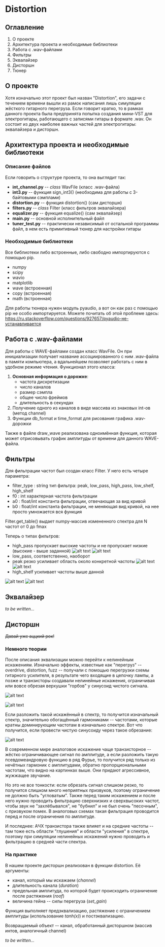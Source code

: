 # Distortion

## Оглавление

1. О проекте
2. Архитектура проекта и необходимые библиотеки
3. Работа с .wav-файлами
4. Фильтры
5. Эквалайзер
6. Дисторшн
7. Тюнер

## О проекте

Хотя изначально этот проект был назван "Distortion", его задачи с течением времени вышли из рамок написания
лишь симуляции жёсткого гитарного перегруза. Если говорит кратко, то в рамках данного проекта была предпринята
попытка создания мини-VST для электрогитары, работающего с записями гитары в формате .wav. Он состоит из двух
наиболее важных частей для электрогитары: эквалайзера и дисторшн.

## Архитектура проекта и необходимые библиотеки

### Описание файлов

Если говорить о структуре проекта, то она выглядит так:
* **int_channel.py** -- _class_ WavFile (класс .wav-файла)
* **int3.py** -- функция sign_int3() (необходима для работы с 3-байтовыми сэмплами)
* **distortion.py** -- функция distortion() (сам дисторшн)
* **filters.py** -- _class_ Filter (класс фильтров эквалайзера)
* **equalizer.py** -- функция equalize() (сам эквалайзер)
* **main.py** -- основной исполнительный файл
* **tuner_test.py** -- практически независимый от остальной программы файл, в нем есть примитивный тюнер для настройки гитары

### Необходимые библиотеки

Все библиотеки либо встроенные, либо свободно импортируются с помощью pip.
* numpy
* scipy
* wavio
* matplotlib
* wave (встроенная)
* copy (встроенная)
* math (встроенная)

Для работы тюнера нужен модуль pyaudio, а вот он как раз с помощью pip не особо импортируется.
Можете почитать об этой проблеме здесь: https://ru.stackoverflow.com/questions/927657/pyaudio-не-устанавливается

## Работа с .wav-файлами

Для работы с WAVE-файлами создан класс WavFile. Он при инициализации получает название ассоциированного с ним
.wav-файла в памяти компьютера, а вдальнейшем позволяет работать с ним в удобном режиме чтения. Функционал этого класcа:
1. **Основная информация о дорожке**:
	* частота дискретизации
	* число каналов
	* размер сэмпла
	* общее число фреймов
	* длительность в секундах
2. Получение одного из каналов в виде массива из знаковых int-ов (метод channel)
3. Функции db_format и time_format для рисования графика .wav-дорожки

Также в файле draw_wave реализована одноимённая функция, которая может отрисовывать график амплитуды от времени 
для данного WAVE-файла.

## Фильтры

Для фильтрации частот был создан класс Filter. 
У него есть четыре параметра:
* filter_type : string
	тип фильтра: peak, low_pass, high_pass, low_shelf, high_shelf
* f0 : int
	характерная частота фильтрации
* a0 : float/int
	константа фильтрации, отвечающая за вид кривой
* b0 : float/int
	константа фильтрации, не меняющая вид кривой,
	на нее просто умножается вся функция

Filter.get_table() выдает numpy-массив измененного спектра для N частот от 0 до fmax

Теперь о типах фильтров:
* high_pass пропускает высокие частоты и не пропускает низкие (высокие - выше заданной)
![alt text](https://github.com/MaximPovolotskii/Distortion/blob/main/pictures/high_pass.png )
![alt text](https://github.com/MaximPovolotskii/Distortion/blob/main/pictures/high_pass_no_ln.png )
* low_pass, соответственно, наоборот
* peak резко усиливает область около конкретной частоты
![alt text](https://github.com/MaximPovolotskii/Distortion/blob/main/pictures/peak.png )
![alt text](https://github.com/MaximPovolotskii/Distortion/blob/main/pictures/peak_no_ln.png )
* high_shelf усиливает частоты выше данной

![alt text](https://github.com/MaximPovolotskii/Distortion/blob/main/pictures/high_shelf.png)
![alt text](https://github.com/MaximPovolotskii/Distortion/blob/main/pictures/high_shelf_no_ln.png )
## Эквалайзер

_to be written..._

## Дисторшн

~~Давай уже аццкий рок!~~

### Немного теории

После описания эквализации можно перейти к нелинейным искажениям. Изначально эффекты, известные как "перегруз" --
overdrive, distortion, fuzz -- получали с помощью перегрузки схемы гитарного усилителя, в результате чего входящие
в цепочку лампы, а позже и транзисторы создавали нелинейные искажения, ограничивая или вовсе обрезая верхушки
"горбов" у синусоид чистого сигнала.

![alt text](https://github.com/MaximPovolotskii/Distortion/blob/main/pictures/Sine400Hz.png )

![alt text](https://github.com/MaximPovolotskii/Distortion/blob/main/pictures/Clipped_sine.png)

Если разложить такой искажённый в спектр, то получится изначальный спектр, значительно обогащённый гармониками -- частотами,
которые кратны доминирующим частотам в изначально спектре. Вот что получится, если провести чистую синусоиду через такое
обрезание:

![alt text](https://github.com/MaximPovolotskii/Distortion/blob/main/pictures/Clipping_spectrum.png)

В современном мире аналоговое искажение чаще транзисторное -- жёстко ограничивающее сигнал по амплитуде, а если разложить 
такую псевдомеандровую функцию в ряд Фурье, то получится ряд только из нечётных гармоник с амплитудами, обратно 
пропорциональными частотам, что видно на картинках выше. Они придают агрессивное, жужжащее звучание.

Но это не все тонкости: если обрезать сигнал слишком резко, то получится слишком много неприятных призвуков, поэтому ограничение
не должно быть "угловатым". Также перед таким искажением и после него нужно проводить фильтрацию сверхнизких и сверхвысоких
частот, чтобы звук не "захлёбывался", не "бубнил" и не был очень "песочным", с призвуком помех. В аналоговых схемах такая
фильтрация проводится перед и после ограничения по амплитуде.

И последнее: АЧХ транзистора также влияет и на средние частоты -- там тоже есть области "глушения" и области "усиления" в спектре,
поэтому при симуляции нелинейных искажений нужно проводить и фильтрацию в средней части спектра.

### На практике

В нашем проекте дисторшн реализован в функции distortion. Её аргументы: 
* канал, который мы искажаем (*channel*)
* длительность канала (*duration*)
* предельная амплитуда, по которой будет происходить ограничение после растяжения (*roof*)
* величина гейна -- силы перегруза (*set_gain*)

Функция выполняет предэквализацию, растяжение с ограничением амплитуды (использование *tanh(x)*) и постэквализацию.

Возвращаемый объект -- канал, обработанный дисторшном (массив интов, аналогичный channel)

_to be written..._
